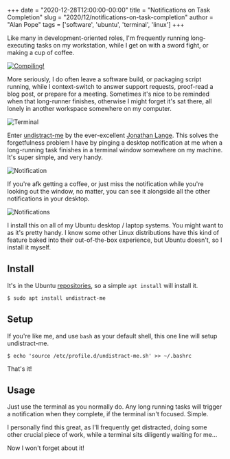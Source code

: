 +++
date = "2020-12-28T12:00:00-00:00"
title = "Notifications on Task Completion"
slug = "2020/12/notifications-on-task-completion"
author = "Alan Pope"
tags = ['software', 'ubuntu', 'terminal', 'linux']
+++

Like many in development-oriented roles, I'm frequently running long-executing tasks on my workstation, while I get on with a sword fight, or making a cup of coffee.

[![Compiling!](/blog/images/2020-12-28/compiling.png)](https://xkcd.com/303/)

More seriously, I do often leave a software build, or packaging script running, while I context-switch to answer support requests, proof-read a blog post, or prepare for a meeting. Sometimes it's nice to be reminded when that long-runner finishes, otherwise I might forget it's sat there, all lonely in another workspace somewhere on my computer. 

![Terminal](/blog/images/2020-12-28/terminal.png)

Enter [undistract-me](https://github.com/jml/undistract-me) by the ever-excellent [Jonathan Lange](https://github.com/jml). This solves the forgetfulness problem I have by pinging a desktop notification at me when a long-running task finishes in a terminal window somewhere on my machine. It's super simple, and very handy.

![Notification](/blog/images/2020-12-28/notification.png)

If you're afk getting a coffee, or just miss the notification while you're looking out the window, no matter, you can see it alongside all the other notifications in your desktop.

![Notifications](/blog/images/2020-12-28/notifications.png)

I install this on all of my Ubuntu desktop / laptop systems. You might want to as it's pretty handy. I know some other Linux distributions have this kind of feature baked into their out-of-the-box experience, but Ubuntu doesn't, so I install it myself.

## Install 

It's in the Ubuntu [repositories](http://packages.ubuntu.com/undistract-me), so a simple `apt install` will install it.

`$ sudo apt install undistract-me`

## Setup

If you're like me, and use `bash` as your default shell, this one line will setup undistract-me. 

`$ echo 'source /etc/profile.d/undistract-me.sh' >> ~/.bashrc`

That's it!

## Usage

Just use the terminal as you normally do. Any long running tasks will trigger a notification when they complete, if the terminal isn't focused. Simple. 

I personally find this great, as I'll frequently get distracted, doing some other crucial piece of work, while a terminal sits diligently waiting for me...

Now I won't forget about it!